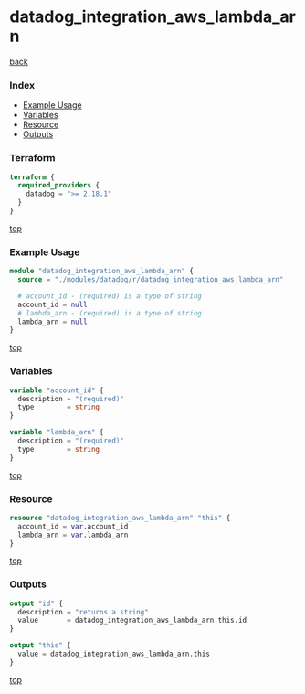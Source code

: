 # datadog_integration_aws_lambda_arn

[back](../datadog.md)

### Index

- [Example Usage](#example-usage)
- [Variables](#variables)
- [Resource](#resource)
- [Outputs](#outputs)

### Terraform

```terraform
terraform {
  required_providers {
    datadog = ">= 2.18.1"
  }
}
```

[top](#index)

### Example Usage

```terraform
module "datadog_integration_aws_lambda_arn" {
  source = "./modules/datadog/r/datadog_integration_aws_lambda_arn"

  # account_id - (required) is a type of string
  account_id = null
  # lambda_arn - (required) is a type of string
  lambda_arn = null
}
```

[top](#index)

### Variables

```terraform
variable "account_id" {
  description = "(required)"
  type        = string
}

variable "lambda_arn" {
  description = "(required)"
  type        = string
}
```

[top](#index)

### Resource

```terraform
resource "datadog_integration_aws_lambda_arn" "this" {
  account_id = var.account_id
  lambda_arn = var.lambda_arn
}
```

[top](#index)

### Outputs

```terraform
output "id" {
  description = "returns a string"
  value       = datadog_integration_aws_lambda_arn.this.id
}

output "this" {
  value = datadog_integration_aws_lambda_arn.this
}
```

[top](#index)